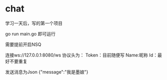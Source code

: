 # chat
学习一天后，写的第一个项目

go run main.go
即可运行

需要提前开启NSQ

连接ws://127.0.0.1:8080/ws
协议头为：
Token：目前随便写
Name:昵称
Id：最好不要重复

发送消息为Json
{"message":"我是墨娘"}
